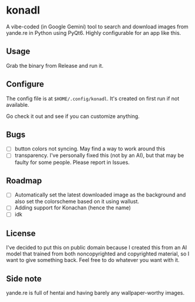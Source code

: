 # konadl
A vibe-coded (in Google Gemini) tool to search and download images from yande.re in Python using PyQt6. Highly configurable for an app like this.

## Usage
Grab the binary from Release and run it.

## Configure
The config file is at `$HOME/.config/konadl`. It's created on first run if not available.

Go check it out and see if you can customize anything.

## Bugs
- [ ] button colors not syncing. May find a way to work around this
- [ ] transparency. I've personally fixed this (not by an AI), but that may be faulty for some people. Please report in Issues.

## Roadmap
- [ ] Automatically set the latest downloaded image as the background and also set the colorscheme based on it using wallust.
- [ ] Adding support for Konachan (hence the name)
- [ ] idk

## License
I've decided to put this on public domain because I created this from an AI model that trained from both noncopyrighted and copyrighted material, so I want to give something back. Feel free to do whatever you want with it.

## Side note
yande.re is full of hentai and having barely any wallpaper-worthy images.
